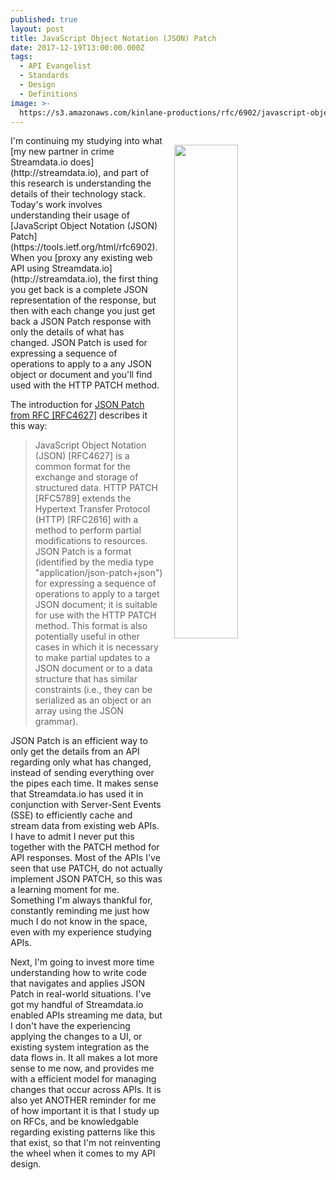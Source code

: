 ```yaml
---
published: true
layout: post
title: JavaScript Object Notation (JSON) Patch
date: 2017-12-19T13:00:00.000Z
tags:
  - API Evangelist
  - Standards
  - Design
  - Definitions
image: >-
  https://s3.amazonaws.com/kinlane-productions/rfc/6902/javascript-object-notation-json-patch.png
---
```

<p><img src="https://s3.amazonaws.com/kinlane-productions/rfc/6902/javascript-object-notation-json-patch.png" align="right" width="45%" style="padding: 15px;" /></p>I'm continuing my studying into what [my new partner in crime Streamdata.io does](http://streamdata.io), and part of this research is understanding the details of their technology stack. Today's work involves understanding their usage of [JavaScript Object Notation (JSON) Patch](https://tools.ietf.org/html/rfc6902). When you [proxy any existing web API using Streamdata.io](http://streamdata.io), the first thing you get back is a complete JSON representation of the response, but then with each change you just get back a JSON Patch response with only the details of what has changed. JSON Patch is used for expressing a sequence of operations to apply to a any JSON object or document and you'll find used with the HTTP PATCH method.

The introduction for [JSON Patch from RFC [RFC4627]](https://tools.ietf.org/html/rfc6902) describes it this way:

> JavaScript Object Notation (JSON) [RFC4627] is a common format for the exchange and storage of structured data.  HTTP PATCH [RFC5789] extends the Hypertext Transfer Protocol (HTTP) [RFC2616] with a method to perform partial modifications to resources.
JSON Patch is a format (identified by the media type "application/json-patch+json") for expressing a sequence of operations to apply to a target JSON document; it is suitable for use with the HTTP PATCH method.
This format is also potentially useful in other cases in which it is necessary to make partial updates to a JSON document or to a data structure that has similar constraints (i.e., they can be serialized as an object or an array using the JSON grammar).

JSON Patch is an efficient way to only get the details from an API regarding only what has changed, instead of sending everything over the pipes each time. It makes sense that Streamdata.io has used it in conjunction with Server-Sent Events (SSE) to efficiently cache and stream data from existing web APIs. I have to admit I never put this together with the PATCH method for API responses. Most of the APIs I've seen that use PATCH, do not actually implement JSON PATCH, so this was a learning moment for me. Something I'm always thankful for, constantly reminding me just how much I do not know in the space, even with my experience studying APIs.

Next, I'm going to invest more time understanding how to write code that navigates and applies JSON Patch in real-world situations. I've got my handful of Streamdata.io enabled APIs streaming me data, but I don't have the experiencing applying the changes to a UI, or existing system integration as the data flows in. It all makes a lot more sense to me now, and provides me with a efficient model for managing changes that occur across APIs. It is also yet ANOTHER reminder for me of how important it is that I study up on RFCs, and be knowledgable regarding existing patterns like this that exist, so that I'm not reinventing the wheel when it comes to my API design.

